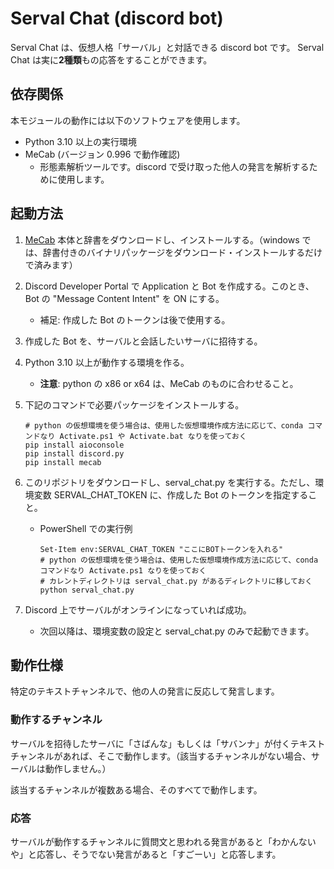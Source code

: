 # Serval Chat (discord bot)

Serval Chat は、仮想人格「サーバル」と対話できる discord bot です。
Serval Chat は実に**2種類**もの応答をすることができます。


## 依存関係

本モジュールの動作には以下のソフトウェアを使用します。

- Python 3.10 以上の実行環境
- MeCab (バージョン 0.996 で動作確認)
    - 形態素解析ツールです。discord で受け取った他人の発言を解析するために使用します。


## 起動方法

1. [MeCab](https://taku910.github.io/mecab/#download) 本体と辞書をダウンロードし、インストールする。（windows では、辞書付きのバイナリパッケージをダウンロード・インストールするだけで済みます）

1. Discord Developer Portal で Application と Bot を作成する。このとき、Bot の "Message Content Intent" を ON にする。
    - 補足: 作成した Bot のトークンは後で使用する。

1. 作成した Bot を、サーバルと会話したいサーバに招待する。

1. Python 3.10 以上が動作する環境を作る。
    - **注意**: python の x86 or x64 は、MeCab のものに合わせること。
   
1. 下記のコマンドで必要パッケージをインストールする。
    ```shell
    # python の仮想環境を使う場合は、使用した仮想環境作成方法に応じて、conda コマンドなり Activate.ps1 や Activate.bat なりを使っておく
    pip install aioconsole
    pip install discord.py
    pip install mecab
    ```

1. このリポジトリをダウンロードし、serval_chat.py を実行する。ただし、環境変数 SERVAL_CHAT_TOKEN に、作成した Bot のトークンを指定すること。
    - PowerShell での実行例
        ```shell
        Set-Item env:SERVAL_CHAT_TOKEN "ここにBOTトークンを入れる"
        # python の仮想環境を使う場合は、使用した仮想環境作成方法に応じて、conda コマンドなり Activate.ps1 なりを使っておく
        # カレントディレクトリは serval_chat.py があるディレクトリに移しておく
        python serval_chat.py
        ```
    
1. Discord 上でサーバルがオンラインになっていれば成功。
    - 次回以降は、環境変数の設定と serval_chat.py のみで起動できます。


## 動作仕様

特定のテキストチャンネルで、他の人の発言に反応して発言します。

### 動作するチャンネル

サーバルを招待したサーバに「さばんな」もしくは「サバンナ」が付くテキストチャンネルがあれば、そこで動作します。（該当するチャンネルがない場合、サーバルは動作しません。）

該当するチャンネルが複数ある場合、そのすべてで動作します。

### 応答

サーバルが動作するチャンネルに質問文と思われる発言があると「わかんないや」と応答し、そうでない発言があると「すごーい」と応答します。

